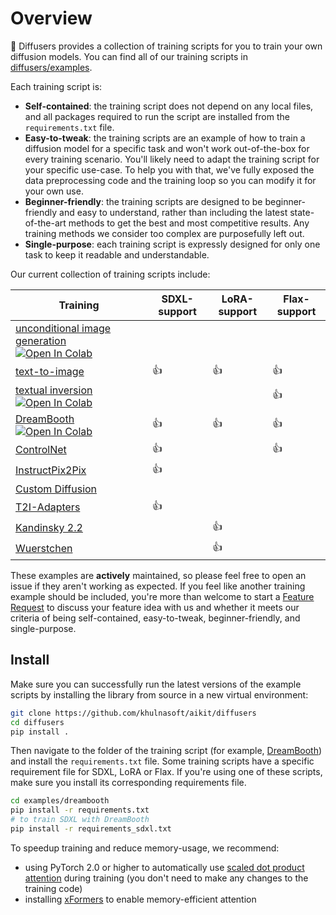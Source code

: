 <!--Copyright 2023 The HuggingFace Team. All rights reserved.

Licensed under the Apache License, Version 2.0 (the "License"); you may not use this file except in compliance with
the License. You may obtain a copy of the License at

http://www.apache.org/licenses/LICENSE-2.0

Unless required by applicable law or agreed to in writing, software distributed under the License is distributed on
an "AS IS" BASIS, WITHOUT WARRANTIES OR CONDITIONS OF ANY KIND, either express or implied. See the License for the
specific language governing permissions and limitations under the License.
-->

# Overview

🤗 Diffusers provides a collection of training scripts for you to train your own diffusion models. You can find all of our training scripts in [diffusers/examples](https://github.com/khulnasoft/aikit/diffusers/tree/main/examples).

Each training script is:

- **Self-contained**: the training script does not depend on any local files, and all packages required to run the script are installed from the `requirements.txt` file.
- **Easy-to-tweak**: the training scripts are an example of how to train a diffusion model for a specific task and won't work out-of-the-box for every training scenario. You'll likely need to adapt the training script for your specific use-case. To help you with that, we've fully exposed the data preprocessing code and the training loop so you can modify it for your own use.
- **Beginner-friendly**: the training scripts are designed to be beginner-friendly and easy to understand, rather than including the latest state-of-the-art methods to get the best and most competitive results. Any training methods we consider too complex are purposefully left out.
- **Single-purpose**: each training script is expressly designed for only one task to keep it readable and understandable.

Our current collection of training scripts include:

| Training | SDXL-support | LoRA-support | Flax-support |
|---|---|---|---|
| [unconditional image generation](https://github.com/khulnasoft/aikit/diffusers/tree/main/examples/unconditional_image_generation) [![Open In Colab](https://colab.research.google.com/assets/colab-badge.svg)](https://colab.research.google.com/github/huggingface/notebooks/blob/main/diffusers/training_example.ipynb) |  |  |  |
| [text-to-image](https://github.com/khulnasoft/aikit/diffusers/tree/main/examples/text_to_image) | 👍 | 👍 | 👍 |
| [textual inversion](https://github.com/khulnasoft/aikit/diffusers/tree/main/examples/textual_inversion) [![Open In Colab](https://colab.research.google.com/assets/colab-badge.svg)](https://colab.research.google.com/github/huggingface/notebooks/blob/main/diffusers/sd_textual_inversion_training.ipynb) |  |  | 👍 |
| [DreamBooth](https://github.com/khulnasoft/aikit/diffusers/tree/main/examples/dreambooth) [![Open In Colab](https://colab.research.google.com/assets/colab-badge.svg)](https://colab.research.google.com/github/huggingface/notebooks/blob/main/diffusers/sd_dreambooth_training.ipynb) | 👍 | 👍 | 👍 |
| [ControlNet](https://github.com/khulnasoft/aikit/diffusers/tree/main/examples/controlnet) | 👍 |  | 👍 |
| [InstructPix2Pix](https://github.com/khulnasoft/aikit/diffusers/tree/main/examples/instruct_pix2pix) | 👍 |  |  |
| [Custom Diffusion](https://github.com/khulnasoft/aikit/diffusers/tree/main/examples/custom_diffusion) |  |  |  |
| [T2I-Adapters](https://github.com/khulnasoft/aikit/diffusers/tree/main/examples/t2i_adapter) | 👍 |  |  |
| [Kandinsky 2.2](https://github.com/khulnasoft/aikit/diffusers/tree/main/examples/kandinsky2_2/text_to_image) |  | 👍 |  |
| [Wuerstchen](https://github.com/khulnasoft/aikit/diffusers/tree/main/examples/wuerstchen/text_to_image) |  | 👍 |  |

These examples are **actively** maintained, so please feel free to open an issue if they aren't working as expected. If you feel like another training example should be included, you're more than welcome to start a [Feature Request](https://github.com/khulnasoft/aikit/diffusers/issues/new?assignees=&labels=&template=feature_request.md&title=) to discuss your feature idea with us and whether it meets our criteria of being self-contained, easy-to-tweak, beginner-friendly, and single-purpose.

## Install

Make sure you can successfully run the latest versions of the example scripts by installing the library from source in a new virtual environment:

```bash
git clone https://github.com/khulnasoft/aikit/diffusers
cd diffusers
pip install .
```

Then navigate to the folder of the training script (for example, [DreamBooth](https://github.com/khulnasoft/aikit/diffusers/tree/main/examples/dreambooth)) and install the `requirements.txt` file. Some training scripts have a specific requirement file for SDXL, LoRA or Flax. If you're using one of these scripts, make sure you install its corresponding requirements file.

```bash
cd examples/dreambooth
pip install -r requirements.txt
# to train SDXL with DreamBooth
pip install -r requirements_sdxl.txt
```

To speedup training and reduce memory-usage, we recommend:

- using PyTorch 2.0 or higher to automatically use [scaled dot product attention](../optimization/torch2.0#scaled-dot-product-attention) during training (you don't need to make any changes to the training code)
- installing [xFormers](../optimization/xformers) to enable memory-efficient attention